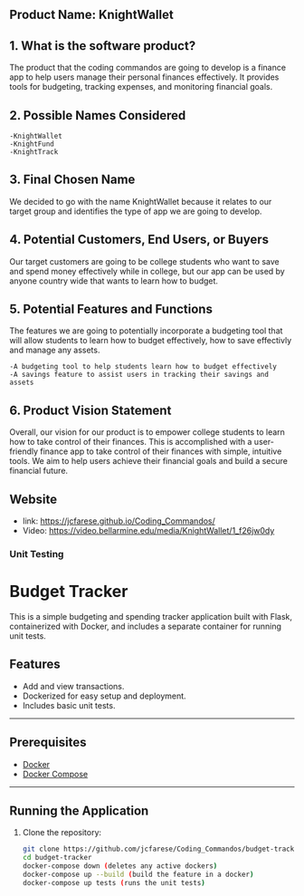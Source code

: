 ## Product Name: KnightWallet

## 1. What is the software product?
The product that the coding commandos are going to develop is a finance app to help users manage their personal finances effectively. It provides tools for budgeting, tracking expenses, and monitoring financial goals.

## 2. Possible Names Considered
```
-KnightWallet 
-KnightFund
-KnightTrack
```

## 3. Final Chosen Name
We decided to go with the name KnightWallet because it relates to our target group and identifies the type of app we are going to develop.

## 4. Potential Customers, End Users, or Buyers
Our target customers are going to be college students who want to save and spend money effectively while in college, but our app can be used by anyone country wide that wants to learn how to budget.

## 5. Potential Features and Functions
The features we are going to potentially incorporate a budgeting tool that will allow students to learn how to budget effectively, how to save effectivly and manage any assets.
```
-A budgeting tool to help students learn how to budget effectively
-A savings feature to assist users in tracking their savings and assets
```

## 6. Product Vision Statement
Overall, our vision for our product is to empower college students to learn how to take control of their finances.  This is accomplished with a user-friendly finance app to take control of their finances with simple, intuitive tools.  We aim to help users achieve their financial goals and build a secure financial future.

## Website
- link: https://jcfarese.github.io/Coding_Commandos/
- Video: https://video.bellarmine.edu/media/KnightWallet/1_f26jw0dy

### Unit Testing
# Budget Tracker

This is a simple budgeting and spending tracker application built with Flask, containerized with Docker, and includes a separate container for running unit tests.

## Features
- Add and view transactions.
- Dockerized for easy setup and deployment.
- Includes basic unit tests.

---

## Prerequisites
- [Docker](https://www.docker.com/)
- [Docker Compose](https://docs.docker.com/compose/)

---

## Running the Application
1. Clone the repository:
   ```bash
   git clone https://github.com/jcfarese/Coding_Commandos/budget-tracker.git
   cd budget-tracker
   docker-compose down (deletes any active dockers)
   docker-compose up --build (build the feature in a docker)
   docker-compose up tests (runs the unit tests)

